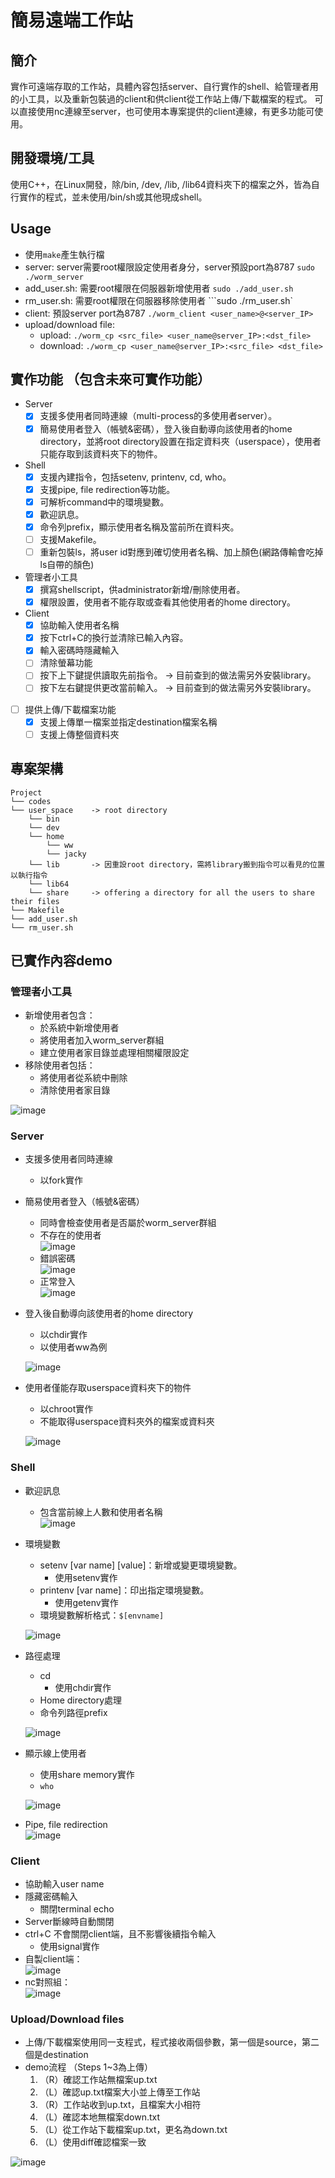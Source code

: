 # 簡易遠端工作站

## 簡介
實作可遠端存取的工作站，具體內容包括server、自行實作的shell、給管理者用的小工具，以及重新包裝過的client和供client從工作站上傳/下載檔案的程式。
可以直接使用nc連線至server，也可使用本專案提供的client連線，有更多功能可使用。


## 開發環境/工具
使用C++，在Linux開發，除/bin, /dev, /lib, /lib64資料夾下的檔案之外，皆為自行實作的程式，並未使用/bin/sh或其他現成shell。

## Usage
- 使用```make```產生執行檔
- server: server需要root權限設定使用者身分，server預設port為8787
    ```sudo ./worm_server```
- add_user.sh: 需要root權限在伺服器新增使用者
    ```sudo ./add_user.sh```
- rm_user.sh:  需要root權限在伺服器移除使用者
    ```sudo ./rm_user.sh`
- client: 預設server port為8787
    ```./worm_client <user_name>@<server_IP>```
- upload/download file:
    - upload: ```./worm_cp <src_file> <user_name@server_IP>:<dst_file>```
    - download: ```./worm_cp <user_name@server_IP>:<src_file> <dst_file>```

## 實作功能 （包含未來可實作功能）
- Server
    - [x] 支援多使用者同時連線（multi-process的多使用者server）。
    - [x] 簡易使用者登入（帳號&密碼），登入後自動導向該使用者的home directory，並將root directory設置在指定資料夾（userspace），使用者只能存取到該資料夾下的物件。
- Shell
    - [x] 支援內建指令，包括setenv, printenv, cd, who。
    - [x] 支援pipe, file redirection等功能。
    - [x] 可解析command中的環境變數。
    - [x] 歡迎訊息。
    - [x] 命令列prefix，顯示使用者名稱及當前所在資料夾。
    - [ ] 支援Makefile。
    - [ ] 重新包裝ls，將user id對應到確切使用者名稱、加上顏色(網路傳輸會吃掉ls自帶的顏色)
- 管理者小工具
    - [x] 撰寫shellscript，供administrator新增/刪除使用者。
    - [x] 權限設置，使用者不能存取或查看其他使用者的home directory。
- Client
    - [x] 協助輸入使用者名稱
    - [x] 按下ctrl+C的換行並清除已輸入內容。
    - [x] 輸入密碼時隱藏輸入
    - [ ] 清除螢幕功能
    - [ ] 按下上下鍵提供讀取先前指令。 -> 目前查到的做法需另外安裝library。
    - [ ] 按下左右鍵提供更改當前輸入。 -> 目前查到的做法需另外安裝library。
- [ ] 提供上傳/下載檔案功能
    - [x] 支援上傳單一檔案並指定destination檔案名稱
    - [ ] 支援上傳整個資料夾

## 專案架構
    Project
    └── codes
    └── user_space    -> root directory
        └── bin
        └── dev
        └── home
            └── ww
            └── jacky
        └── lib       -> 因重設root directory，需將library搬到指令可以看見的位置以執行指令
        └── lib64
        └── share     -> offering a directory for all the users to share their files
    └── Makefile
    └── add_user.sh
    └── rm_user.sh

## 已實作內容demo

### 管理者小工具
- 新增使用者包含：
    - 於系統中新增使用者
    - 將使用者加入worm_server群組
    - 建立使用者家目錄並處理相關權限設定
- 移除使用者包括：
    - 將使用者從系統中刪除
    - 清除使用者家目錄

![image](https://github.com/luckyjp6/Simple-remote-workstation-chatroom/assets/96563567/c730b91f-39a1-4aa0-b06f-94772d059e56)

### Server
- 支援多使用者同時連線
    - 以fork實作
- 簡易使用者登入（帳號&密碼）
    - 同時會檢查使用者是否屬於worm_server群組
    - 不存在的使用者  
        ![image](https://github.com/luckyjp6/Simple-remote-workstation-chatroom/assets/96563567/0c33efb0-73f9-4d92-8946-53b78004e9ab)
    - 錯誤密碼  
        ![image](https://github.com/luckyjp6/Simple-remote-workstation-chatroom/assets/96563567/7aa3c32c-a598-44fa-9520-311138069bcb)
    - 正常登入  
        ![image](https://github.com/luckyjp6/Simple-remote-workstation-chatroom/assets/96563567/9a058765-8780-4ef7-a642-be32eaf2fdb2)
- 登入後自動導向該使用者的home directory
    - 以chdir實作
    - 以使用者ww為例
    
    ![image](https://github.com/luckyjp6/Simple-remote-workstation-chatroom/assets/96563567/ffd2bba9-f63b-4a97-b2d4-ede439780d1d)
- 使用者僅能存取userspace資料夾下的物件 
    - 以chroot實作
    - 不能取得userspace資料夾外的檔案或資料夾 
    
    ![image](https://github.com/luckyjp6/Simple-remote-workstation-chatroom/assets/96563567/b4b82c94-b276-4b7f-9437-70e227b7b41d)
    

### Shell
- 歡迎訊息
    - 包含當前線上人數和使用者名稱  
        ![image](https://github.com/luckyjp6/Simple-remote-workstation-chatroom/assets/96563567/570dc108-0a2b-430c-b788-34b14e406345)

- 環境變數
    - setenv [var name] [value]：新增或變更環境變數。
        - 使用setenv實作
    - printenv [var name]：印出指定環境變數。
        - 使用getenv實作
    - 環境變數解析格式：```$[envname]``` 

    ![image](https://github.com/luckyjp6/Simple-remote-workstation-chatroom/assets/96563567/dcd92109-2829-4a62-8f4f-4f8366b53167)
- 路徑處理
    - cd
        - 使用chdir實作
    - Home directory處理
    - 命令列路徑prefix

    ![image](https://github.com/luckyjp6/Simple-remote-workstation-chatroom/assets/96563567/681cbe23-fe32-496b-a0ff-4d2574b1d2fe)
- 顯示線上使用者 
    - 使用share memory實作
    - ```who``` 
    
    ![image](https://github.com/luckyjp6/Simple-remote-workstation-chatroom/assets/96563567/2f1085cd-5224-47ca-81a0-1b8e1860d28c)
- Pipe, file redirection  
    ![image](https://github.com/luckyjp6/Simple-remote-workstation-chatroom/assets/96563567/fe4e065b-0b75-4417-a92c-00847b4ed20d)


### Client
- 協助輸入user name
- 隱藏密碼輸入
    - 關閉terminal echo
- Server斷線時自動關閉
- ctrl+C 不會關閉client端，且不影響後續指令輸入
    - 使用signal實作
- 自製client端：  
    ![image](https://github.com/luckyjp6/Simple-remote-workstation-chatroom/assets/96563567/9206e092-7b9c-4df2-a076-b163756416a1)
- nc對照組：  
    ![image](https://github.com/luckyjp6/Simple-remote-workstation-chatroom/assets/96563567/d2d2143b-d7bd-4603-89a1-a556e7666b34)


### Upload/Download files
- 上傳/下載檔案使用同一支程式，程式接收兩個參數，第一個是source，第二個是destination
- demo流程 （Steps 1~3為上傳）
    1. （R）確認工作站無檔案up.txt
    2. （L）確認up.txt檔案大小並上傳至工作站
    3. （R）工作站收到up.txt，且檔案大小相符
    5. （L）確認本地無檔案down.txt
    6. （L）從工作站下載檔案up.txt，更名為down.txt
    7. （L）使用diff確認檔案一致

![image](https://github.com/luckyjp6/Simple-remote-workstation-chatroom/assets/96563567/38ac6584-1051-432b-b9f3-0ba3f83979e4)



